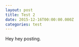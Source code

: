 ```yaml
---
layout: post
title: Test 2
date: 2015-12-16T00:00:00.000Z
categories: test
---
```


Hey hey posting.